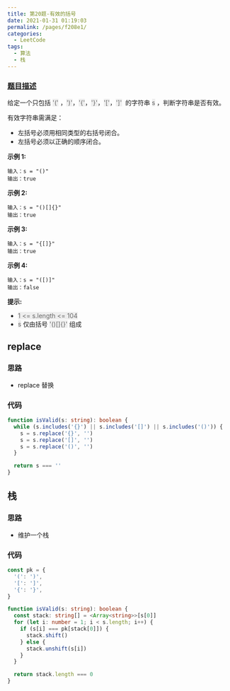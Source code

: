 ```yaml
---
title: 第20题-有效的括号
date: 2021-01-31 01:19:03
permalink: /pages/f208e1/
categories:
  - LeetCode
tags:
  - 算法
  - 栈
---
```


### [题目描述](https://leetcode-cn.com/problems/valid-parentheses/)

给定一个只包括 <font style="background: #eee; color: #666;">'('</font> ，<font style="background: #eee; color: #666;">')'</font>，<font style="background: #eee; color: #666;">'{'</font>，<font style="background: #eee; color: #666;">'}'</font>，<font style="background: #eee; color: #666;">'['</font>，<font style="background: #eee; color: #666;">']'</font>  的字符串 <font style="background: #eee; color: #666;">s</font> ，判断字符串是否有效。

有效字符串需满足：

- 左括号必须用相同类型的右括号闭合。
- 左括号必须以正确的顺序闭合。

<!-- more -->

**示例 1:**

```
输入：s = "()"
输出：true
```

**示例 2:**

```
输入：s = "()[]{}"
输出：true
```

**示例 3:**

```
输入：s = "{[]}"
输出：true
```

**示例 4:**

```
输入：s = "([)]"
输出：false
```

**提示:**

- <font style="background: #eee; color: #666;">1 <= s.length <= 104</font>
- <font style="background: #eee; color: #666;">s</font> 仅由括号 <font style="background: #eee; color: #666;">'()[]{}'</font> 组成

## replace

### 思路

- replace 替换

### 代码

```TypeScript
function isValid(s: string): boolean {
  while (s.includes('{}') || s.includes('[]') || s.includes('()')) {
    s = s.replace('{}', '')
    s = s.replace('[]', '')
    s = s.replace('()', '')
  }

  return s === ''
}
```

## 栈

### 思路

- 维护一个栈

### 代码

```TypeScript
const pk = {
  '(': ')',
  '[': ']',
  '{': '}',
}

function isValid(s: string): boolean {
  const stack: string[] = <Array<string>>[s[0]]
  for (let i: number = 1; i < s.length; i++) {
    if (s[i] === pk[stack[0]]) {
      stack.shift()
    } else {
      stack.unshift(s[i])
    }
  }

  return stack.length === 0
}
```
